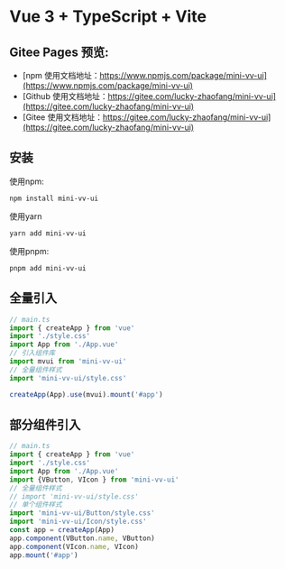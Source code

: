 # Vue 3 + TypeScript + Vite

## Gitee Pages 预览: 
- [npm 使用文档地址：https://www.npmjs.com/package/mini-vv-ui](https://www.npmjs.com/package/mini-vv-ui)
- [Github 使用文档地址：https://gitee.com/lucky-zhaofang/mini-vv-ui](https://gitee.com/lucky-zhaofang/mini-vv-ui)
- [Gitee 使用文档地址：https://gitee.com/lucky-zhaofang/mini-vv-ui](https://gitee.com/lucky-zhaofang/mini-vv-ui)


## 安装
使用npm:
```
npm install mini-vv-ui
```

使用yarn 
```
yarn add mini-vv-ui
```

使用pnpm:
```
pnpm add mini-vv-ui
```

## 全量引入

```ts
// main.ts
import { createApp } from 'vue'
import './style.css'
import App from './App.vue'
// 引入组件库
import mvui from 'mini-vv-ui'
// 全量组件样式
import 'mini-vv-ui/style.css'

createApp(App).use(mvui).mount('#app')

```

## 部分组件引入
```ts
// main.ts
import { createApp } from 'vue'
import './style.css'
import App from './App.vue'
import {VButton, VIcon } from 'mini-vv-ui'
// 全量组件样式
// import 'mini-vv-ui/style.css'
// 单个组件样式
import 'mini-vv-ui/Button/style.css'
import 'mini-vv-ui/Icon/style.css'
const app = createApp(App)
app.component(VButton.name, VButton)
app.component(VIcon.name, VIcon)
app.mount('#app')
```

